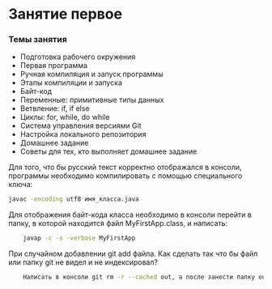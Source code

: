 # Занятие первое

### Темы занятия

- Подготовка рабочего окружения
- Первая программа
- Ручная компиляция и запуск программы
- Этапы компиляции и запуска
- Байт-код
- Переменные: примитивные типы данных
- Ветвление: if, if else
- Циклы: for, while, do while
- Система управления версиями Git
- Настройка локального репозитория
- Домашнее задание
- Советы для тех, кто выполняет домашнее задание

Для того, что бы русский текст корректно отображался в консоли, программы необходимо компилировать с помощью специального ключа:
```sh
javac -encoding utf8 имя_класса.java
```

Для отображения байт-кода класса необходимо в консоли перейти в папку, в которой находится файл MyFirstApp.class, и написать:
```sh
    javap -c -s -verbose MyFirstApp
```
При случайном добавлении  git add файла. Как сделать так что бы файл или папку git не видел и не индексировал?
```sh
    Написать в консоли git rm -r --cached out, а после занести папку out в файл .gitignore
```
